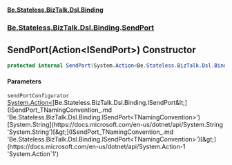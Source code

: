 #### [Be.Stateless.BizTalk.Dsl.Binding](README.md 'README')
### [Be.Stateless.BizTalk.Dsl.Binding](Be.Stateless.BizTalk.Dsl.Binding.md 'Be.Stateless.BizTalk.Dsl.Binding').[SendPort](SendPort.md 'Be.Stateless.BizTalk.Dsl.Binding.SendPort')

## SendPort(Action<ISendPort<string>>) Constructor

```csharp
protected internal SendPort(System.Action<Be.Stateless.BizTalk.Dsl.Binding.ISendPort<string>> sendPortConfigurator);
```
#### Parameters

<a name='Be.Stateless.BizTalk.Dsl.Binding.SendPort.SendPort(System.Action_Be.Stateless.BizTalk.Dsl.Binding.ISendPort_string__).sendPortConfigurator'></a>

`sendPortConfigurator` [System.Action&lt;](https://docs.microsoft.com/en-us/dotnet/api/System.Action-1 'System.Action`1')[Be.Stateless.BizTalk.Dsl.Binding.ISendPort&lt;](ISendPort_TNamingConvention_.md 'Be.Stateless.BizTalk.Dsl.Binding.ISendPort<TNamingConvention>')[System.String](https://docs.microsoft.com/en-us/dotnet/api/System.String 'System.String')[&gt;](ISendPort_TNamingConvention_.md 'Be.Stateless.BizTalk.Dsl.Binding.ISendPort<TNamingConvention>')[&gt;](https://docs.microsoft.com/en-us/dotnet/api/System.Action-1 'System.Action`1')